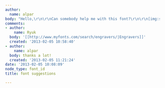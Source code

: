 ```yaml
---
author:
  name: alpar
body: "Hello,\r\n\r\nCan somebody help me with this font?\r\n\r\n[img:sites/default/files/old-images/featured_article_6401.jpg]"
comments:
- author:
    name: Ryuk
  body: '[[http://www.myfonts.com/search/engravers/|Engravers]]'
  created: '2013-02-05 10:58:40'
- author:
    name: alpar
  body: thanks a lot!
  created: '2013-02-05 11:21:24'
date: '2013-02-05 10:08:09'
node_type: font_id
title: font suggestions

---
```


